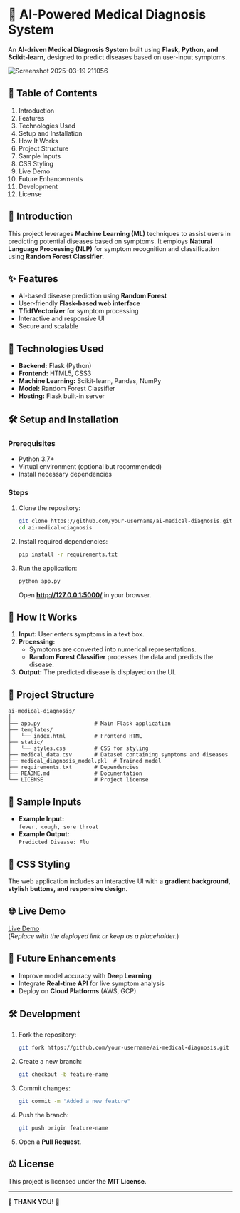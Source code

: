 # 🏥 AI-Powered Medical Diagnosis System  

An **AI-driven Medical Diagnosis System** built using **Flask, Python, and Scikit-learn**, designed to predict diseases based on user-input symptoms.  

![Screenshot 2025-03-19 211056](https://github.com/user-attachments/assets/43ea5cb6-68b8-4407-a821-2e3c21d9c543)


## 📖 Table of Contents  
1. Introduction  
2. Features  
3. Technologies Used  
4. Setup and Installation  
5. How It Works  
6. Project Structure  
7. Sample Inputs  
8. CSS Styling  
9. Live Demo  
10. Future Enhancements  
11. Development  
12. License  

## 🎯 Introduction  
This project leverages **Machine Learning (ML)** techniques to assist users in predicting potential diseases based on symptoms. It employs **Natural Language Processing (NLP)** for symptom recognition and classification using **Random Forest Classifier**.  

## ✨ Features  
- AI-based disease prediction using **Random Forest**  
- User-friendly **Flask-based web interface**  
- **TfidfVectorizer** for symptom processing  
- Interactive and responsive UI  
- Secure and scalable  

## 🔧 Technologies Used  
- **Backend:** Flask (Python)  
- **Frontend:** HTML5, CSS3  
- **Machine Learning:** Scikit-learn, Pandas, NumPy  
- **Model:** Random Forest Classifier  
- **Hosting:** Flask built-in server  

## 🛠️ Setup and Installation  
### Prerequisites  
- Python 3.7+  
- Virtual environment (optional but recommended)  
- Install necessary dependencies  

### Steps  
1. Clone the repository:  
   ```bash  
   git clone https://github.com/your-username/ai-medical-diagnosis.git  
   cd ai-medical-diagnosis  
   ```  
2. Install required dependencies:  
   ```bash  
   pip install -r requirements.txt
   ```  
3. Run the application:  
   ```bash  
   python app.py  
   ```  
   Open **http://127.0.0.1:5000/** in your browser.  

## 🚀 How It Works  
1. **Input:** User enters symptoms in a text box.  
2. **Processing:**  
   - Symptoms are converted into numerical representations.  
   - **Random Forest Classifier** processes the data and predicts the disease.  
3. **Output:** The predicted disease is displayed on the UI.  

## 📂 Project Structure  
```
ai-medical-diagnosis/  
│  
├── app.py                 # Main Flask application  
├── templates/  
│   └── index.html         # Frontend HTML  
├── static/  
│   └── styles.css         # CSS for styling  
├── medical_data.csv       # Dataset containing symptoms and diseases  
├── medical_diagnosis_model.pkl  # Trained model  
├── requirements.txt       # Dependencies  
├── README.md              # Documentation  
└── LICENSE                # Project license  
```

## 📝 Sample Inputs  
- **Example Input:**  
  `fever, cough, sore throat`  
- **Example Output:**  
  `Predicted Disease: Flu`  

## 🎨 CSS Styling  
The web application includes an interactive UI with a **gradient background, stylish buttons, and responsive design**.

## 🌐 Live Demo  
[Live Demo](#)  
(*Replace with the deployed link or keep as a placeholder.*)  

## 🔮 Future Enhancements  
- Improve model accuracy with **Deep Learning**  
- Integrate **Real-time API** for live symptom analysis  
- Deploy on **Cloud Platforms** (AWS, GCP)  

## 🛠️ Development  
1. Fork the repository:  
   ```bash  
   git fork https://github.com/your-username/ai-medical-diagnosis.git  
   ```  
2. Create a new branch:  
   ```bash  
   git checkout -b feature-name  
   ```  
3. Commit changes:  
   ```bash  
   git commit -m "Added a new feature"  
   ```  
4. Push the branch:  
   ```bash  
   git push origin feature-name  
   ```  
5. Open a **Pull Request**.  

## ⚖️ License  
This project is licensed under the **MIT License**.  

---  

**💚 THANK YOU!** 🚀  
